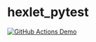 # hexlet_pytest

[![GitHub Actions Demo](https://github.com/NNbaur/hexlet_pytest/actions/workflows/github-actions-demo.yml/badge.svg)](https://github.com/NNbaur/hexlet_pytest/actions/workflows/github-actions-demo.yml)
